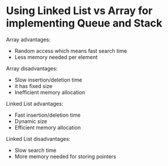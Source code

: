 # Using Linked List vs Array for implementing Queue and Stack

Array advantages:
- Random access which means fast search time
- Less memory needed per element

Array disadvantages: 
- Slow insertion/deletion time
- it has fixed size
- Inefficient memory allocation

Linked List advantages: 
- Fast insertion/deletion time
- Dynamic size
- Efficient memory allocation

Linked List disadvantages:
- Slow search time
- More memory needed for storing pointers
